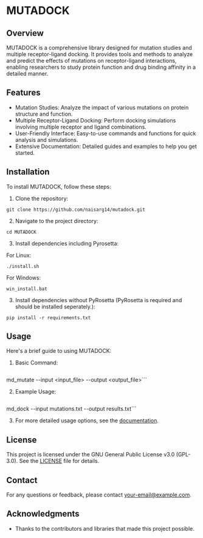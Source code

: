 # MUTADOCK

## Overview
MUTADOCK is a comprehensive library designed for mutation studies and multiple receptor-ligand docking. It provides tools and methods to analyze and predict the effects of mutations on receptor-ligand interactions, enabling researchers to study protein function and drug binding affinity in a detailed manner.

## Features
- Mutation Studies: Analyze the impact of various mutations on protein structure and function.
- Multiple Receptor-Ligand Docking: Perform docking simulations involving multiple receptor and ligand combinations.
- User-Friendly Interface: Easy-to-use commands and functions for quick analysis and simulations.
- Extensive Documentation: Detailed guides and examples to help you get started.

## Installation
To install MUTADOCK, follow these steps:

1. Clone the repository:
```
git clone https://github.com/naisarg14/mutadock.git
```


2. Navigate to the project directory:
```
cd MUTADOCK
```


3. Install dependencies including Pyrosetta:

For Linux:
```
./install.sh
```

For Windows:
```
win_install.bat
```


3. Install dependencies without PyRosetta (PyRosetta is required and should be installed seperately.):
```
pip install -r requirements.txt
```


## Usage
Here's a brief guide to using MUTADOCK:

1. Basic Command:
   ```
md_mutate --input <input_file> --output <output_file>```


2. Example Usage:
   ```
md_dock --input mutations.txt --output results.txt```


3. For more detailed usage options, see the [documentation](link-to-documentation).


## License
This project is licensed under the GNU General Public License v3.0 (GPL-3.0). See the [LICENSE](LICENSE) file for details.

## Contact
For any questions or feedback, please contact [your-email@example.com](mailto:naisarg.patel14@hotmail.com).

## Acknowledgments
- Thanks to the contributors and libraries that made this project possible.
